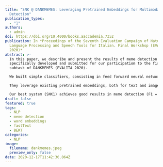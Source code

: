```yaml
---
title: "SNK @ DANKMEMES: Leveraging Pretrained Embeddings for Multimodal Meme
  Detection"
publication_types:
  - "1"
authors:
  - admin
doi: https://doi.org/10.4000/books.aaccademia.7352
publication: In *Proceedings of the Seventh Evaluation Campaign of Natural
  Language Processing and Speech Tools for Italian. Final Workshop (EVALITA
  2020)*
abstract: >-
  In this paper, we describe and present the results of meme detection system,
  specifically developed and submitted for our participation to the first
  subtask of DANKMEMES (EVALITA 2020). 

  We built simple classifiers, consisting in feed forward neural networks.

  They leverage existing pretrained embeddings, both for text and image representation.

  Our best system (SNK1) achieves good results in meme detection (F1 = 0.8473), ranking 2nd in the competition, at a distance of 0.0028 from the first classified.
draft: false
featured: true
tags:
  - NLP
  - meme detection
  - word embeddings
  - fastText
  - BERT
categories:
  - NLP
image:
  filename: dankmemes.jpeg
  preview_only: false
date: 2020-12-17T11:42:30.864Z
---
```

